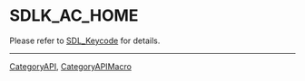 # SDLK_AC_HOME

Please refer to [SDL_Keycode](SDL_Keycode) for details.

----
[CategoryAPI](CategoryAPI), [CategoryAPIMacro](CategoryAPIMacro)

